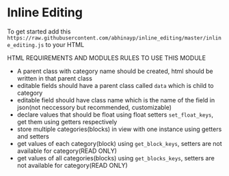 # Inline Editing

  To get started
  add this `https://raw.githubusercontent.com/abhinayp/inline_editing/master/inline_editing.js` to your HTML

 HTML REQUIREMENTS AND MODULES RULES TO USE THIS MODULE
 *  A parent class with category name should be created, html should be written in that parent class
 *  editable fields should have a parent class called `data` which is child to category
 *  editable field should have class name which is the name of the field in json(not neccessory but recommended, customizable)
 *  declare values that should be float using float setters `set_float_keys`, get them using getters respectively
 *  store multiple categories(blocks) in view with one instance using getters and setters
 *  get values of each category(block) using `get_block_keys`, setters are not available for category(READ ONLY)
 *  get values of all categories(blocks) using `get_blocks_keys`, setters are not available for category(READ ONLY)
